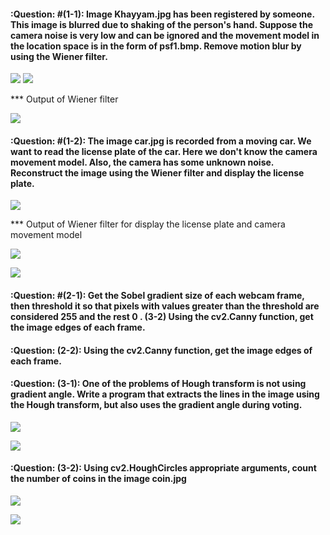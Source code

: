 ####  :Question: #(1-1): Image Khayyam.jpg has been registered by someone. This image is blurred due to shaking of the person's hand. Suppose the camera noise is very low and can be ignored and the movement model in the location space is in the form of psf1.bmp. Remove motion blur by using the Wiener filter.

![](pic/Khayyam.jpg)           ![](pic/psf1.bmp) 

*** Output of Wiener filter

![](pic/wienwr_deblurred.jpg)


####  :Question: #(1-2): The image car.jpg is recorded from a moving car. We want to read the license plate of the car. Here we don't know the camera movement model. Also, the camera has some unknown noise. Reconstruct the image using the Wiener filter and display the license plate.

![](pic/car.jpg)


*** Output of Wiener filter for display the license plate and camera movement model

![](pic/deblurred_car.jpg)

![](pic/psf_2.bmp)

####  :Question: #(2-1): Get the Sobel gradient size of each webcam frame, then threshold it so that pixels with values greater than the threshold are considered 255 and the rest 0 . (3-2) Using the cv2.Canny function, get the image edges of each frame.


####  :Question: (2-2): Using the cv2.Canny function, get the image edges of each frame.


####  :Question: (3-1): One of the problems of Hough transform is not using gradient angle. Write a program that extracts the lines in the image using the Hough transform, but also uses the gradient angle during voting.

![](pic/coin.jpg)

![](pic/hough.jpg)


####  :Question: (3-2): Using cv2.HoughCircles appropriate arguments, count the number of coins in the image coin.jpg

![](pic/coin.jpg)

![](pic/coin_detection.PNG)

